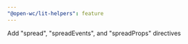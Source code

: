 ```yaml
---
"@open-wc/lit-helpers": feature
---
```


Add "spread", "spreadEvents", and "spreadProps" directives
